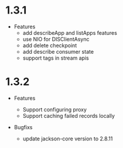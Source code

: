 # 1.3.1

- Features
  * add describeApp and listApps features
  * use NIO for DISClientAsync 
  * add delete checkpoint
  * add describe consumer state
  * support tags in stream apis

# 1.3.2

- Features
  * Support configuring proxy
  * Support caching failed records locally

- Bugfixs
  * update jackson-core version to 2.8.11
